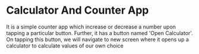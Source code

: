 # Calculator And Counter App
   It is a simple counter app which increase or decrease a number upon tapping a particular button. Further, it has a button named 'Open Calculator'. On tapping this button, we will navigate to new screen where it opens up a calculator to calculate values of our own choice
